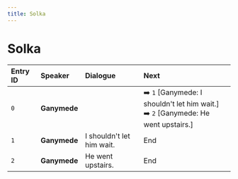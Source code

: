 ```yaml
---
title: Solka
---
```


# Solka


| Entry ID | Speaker | Dialogue | Next |
| :------- | :------ | :------- | :------------ |
| `0` | **Ganymede** |  | ➡️ `1` \[Ganymede: I shouldn't let him wait\.\]<br>➡️ `2` \[Ganymede: He went upstairs\.\] |
| `1` | **Ganymede** | I shouldn't let him wait\. | End |
| `2` | **Ganymede** | He went upstairs\. | End |
